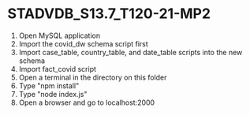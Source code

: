 # STADVDB_S13.7_T120-21-MP2

1. Open MySQL application
2. Import the covid_dw schema script first
3. Import case_table, country_table, and date_table scripts into the new schema
4. Import fact_covid script
5. Open a terminal in the directory on this folder
6. Type "npm install"
7. Type "node index.js"
8. Open a browser and go to localhost:2000